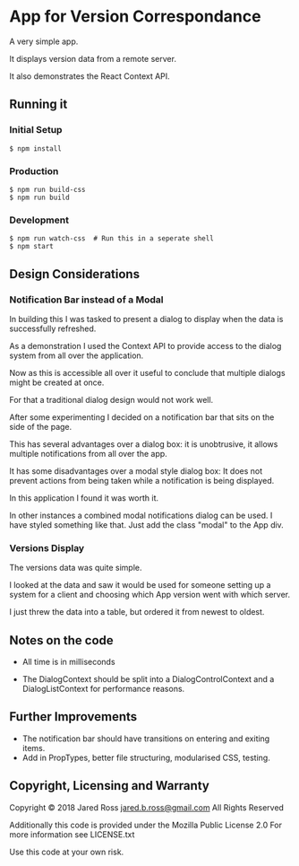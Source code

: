 # App for Version Correspondance

A very simple app.

It displays version data from a remote server.

It also demonstrates the React Context API.


## Running it 

### Initial Setup

    $ npm install

### Production

    $ npm run build-css
    $ npm run build


### Development

    $ npm run watch-css  # Run this in a seperate shell
    $ npm start


## Design Considerations

### Notification Bar instead of a Modal

In building this I was tasked to present a dialog to display when the
data is successfully refreshed.


As a demonstration I used the Context API to provide access to the
dialog system from all over the application.


Now as this is accessible all over it useful to conclude that
multiple dialogs might be created at once.


For that a traditional dialog design would not work well.


After some experimenting I decided on a notification bar that sits on
the side of the page.


This has several advantages over a dialog box: it is unobtrusive, it
allows multiple notifications from all over the app.

It has some disadvantages over a modal style dialog box: It does not prevent actions from being taken while a notification is being displayed.

In this application I found it was worth it.

In other instances a combined modal notifications dialog can be used.
I have styled something like that. Just add the class "modal" to the App div.


### Versions Display

The versions data was quite simple.

I looked at the data and saw it would be used for someone setting up a
system for a client and choosing which App version went with which
server.

I just threw the data into a table, but ordered it from newest to oldest.


## Notes on the code

* All time is in milliseconds

* The DialogContext should be split into a DialogControlContext and a
  DialogListContext for performance reasons.


## Further Improvements

* The notification bar should have transitions on entering and exiting items.
* Add in PropTypes, better file structuring, modularised CSS, testing. 


## Copyright, Licensing and Warranty

Copyright © 2018 Jared Ross <jared.b.ross@gmail.com>
All Rights Reserved

Additionally this code is provided under the Mozilla Public License 2.0
For more information see LICENSE.txt

Use this code at your own risk.
